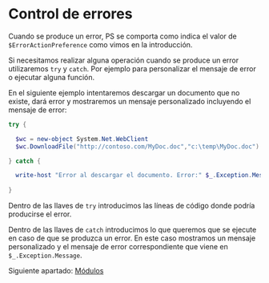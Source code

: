 # Control de errores
Cuando se produce un error, PS se comporta como indica el valor de `$ErrorActionPreference` como vimos en la introducción.

Si necesitamos realizar alguna operación cuando se produce un error utilizaremos `try` y `catch`. Por ejemplo para personalizar el mensaje de error o ejecutar alguna función.

En el siguiente ejemplo intentaremos descargar un documento que no existe, dará error y mostraremos un mensaje personalizado incluyendo el mensaje de error:

```powershell
try {

  $wc = new-object System.Net.WebClient
  $wc.DownloadFile("http://contoso.com/MyDoc.doc","c:\temp\MyDoc.doc")

} catch {

  write-host "Error al descargar el documento. Error:" $_.Exception.Message
    
}
```
Dentro de las llaves de `try` introducimos las líneas de código donde podría producirse el error.

Dentro de las llaves de `catch` introducimos lo que queremos que se ejecute en caso de que se produzca un error. En este caso mostramos un mensaje personalizado y el mensaje de error correspondiente que viene en `$_.Exception.Message`.

Siguiente apartado: [Módulos](./c10-modulos.md#módulos)
